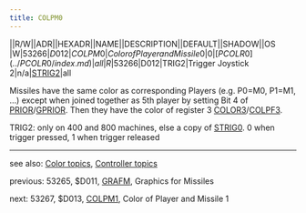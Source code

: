 ```yaml
---
title: COLPM0
---
```

||R/W||ADR||HEXADR||NAME||DESCRIPTION||DEFAULT||SHADOW||OS  
|W|53266|$D012|COLPM0|Color of Player and Missile 0|0|[PCOLR0](../PCOLR0/index.md)|all  
|R|53266|$D012|TRIG2|Trigger Joystick 2|n/a|[STRIG2](../STRIG2/index.md)|all  
  
Missiles have the same color as corresponding Players (e.g. P0=M0, P1=M1, ...) except when joined together as 5th player by setting Bit 4 of [PRIOR](../PRIOR/index.md)/[GPRIOR](../GPRIOR/index.md). Then they have the color of register 3 [COLOR3](../COLOR3/index.md)/[COLPF3](../COLPF3/index.md).  
  
TRIG2: only on 400 and 800 machines, else a copy of [STRIG0](../STRIG0/index.md). 0 when trigger pressed, 1 when trigger released  
  
---
see also: [Color topics](../Color_topics/index.md), [Controller topics](../Controller_topics/index.md)  
  
previous: 53265, $D011, [GRAFM](../GRAFM/index.md), Graphics for Missiles  
  
next: 53267, $D013, [COLPM1](../COLPM1/index.md), Color of Player and Missile 1  
